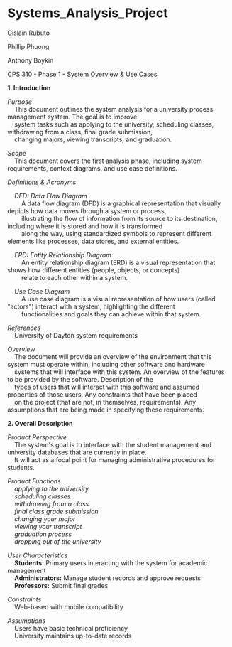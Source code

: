# Systems_Analysis_Project

Gislain Rubuto

Phillip Phuong

Anthony Boykin

CPS 310 - Phase 1 - System Overview & Use Cases

**1. Introduction**  

*Purpose*  
&nbsp;&nbsp;&nbsp;&nbsp;This document outlines the system analysis for a university process management system. The goal is to improve  
&nbsp;&nbsp;&nbsp;&nbsp;system tasks such as applying to the university, scheduling classes, withdrawing from a class, final grade submission,  
&nbsp;&nbsp;&nbsp;&nbsp;changing majors, viewing transcripts, and graduation.  

*Scope*  
&nbsp;&nbsp;&nbsp;&nbsp;This document covers the first analysis phase, including system requirements, context diagrams, and use case definitions.  

*Definitions & Acronyms*  

&nbsp;&nbsp;&nbsp;&nbsp;*DFD: Data Flow Diagram*  
&nbsp;&nbsp;&nbsp;&nbsp;&nbsp;&nbsp;&nbsp;&nbsp;A data flow diagram (DFD) is a graphical representation that visually depicts how data moves through a system or process,  
&nbsp;&nbsp;&nbsp;&nbsp;&nbsp;&nbsp;&nbsp;&nbsp;illustrating the flow of information from its source to its destination, including where it is stored and how it is transformed  
&nbsp;&nbsp;&nbsp;&nbsp;&nbsp;&nbsp;&nbsp;&nbsp;along the way, using standardized symbols to represent different elements like processes, data stores, and external entities.  

&nbsp;&nbsp;&nbsp;&nbsp;*ERD: Entity Relationship Diagram*  
&nbsp;&nbsp;&nbsp;&nbsp;&nbsp;&nbsp;&nbsp;&nbsp;An entity relationship diagram (ERD) is a visual representation that shows how different entities (people, objects, or concepts)  
&nbsp;&nbsp;&nbsp;&nbsp;&nbsp;&nbsp;&nbsp;&nbsp;relate to each other within a system.  

&nbsp;&nbsp;&nbsp;&nbsp;*Use Case Diagram*  
&nbsp;&nbsp;&nbsp;&nbsp;&nbsp;&nbsp;&nbsp;&nbsp;A use case diagram is a visual representation of how users (called "actors") interact with a system, highlighting the different  
&nbsp;&nbsp;&nbsp;&nbsp;&nbsp;&nbsp;&nbsp;&nbsp;functionalities and goals they can achieve within that system.  


*References*  
&nbsp;&nbsp;&nbsp;&nbsp;University of Dayton system requirements  

*Overview*  
&nbsp;&nbsp;&nbsp;&nbsp;The document will provide an overview of the environment that this system must operate within, including other software and hardware  
&nbsp;&nbsp;&nbsp;&nbsp;systems that will interface with this system. An overview of the features to be provided by the software. Description of the  
&nbsp;&nbsp;&nbsp;&nbsp;types of users that will interact with this software and assumed properties of those users. Any constraints that have been placed  
&nbsp;&nbsp;&nbsp;&nbsp;on the project (that are not, in themselves, requirements). Any assumptions that are being made in specifying these requirements.  


**2. Overall Description**  

*Product Perspective*  
&nbsp;&nbsp;&nbsp;&nbsp;The system's goal is to interface with the student management and university databases that are currently in place.  
&nbsp;&nbsp;&nbsp;&nbsp;It will act as a focal point for managing administrative procedures for students.  

*Product Functions*  
&nbsp;&nbsp;&nbsp;&nbsp;*applying to the university*  
&nbsp;&nbsp;&nbsp;&nbsp;*scheduling classes*  
&nbsp;&nbsp;&nbsp;&nbsp;*withdrawing from a class*  
&nbsp;&nbsp;&nbsp;&nbsp;*final class grade submission*  
&nbsp;&nbsp;&nbsp;&nbsp;*changing your major*  
&nbsp;&nbsp;&nbsp;&nbsp;*viewing your transcript*  
&nbsp;&nbsp;&nbsp;&nbsp;*graduation process*  
&nbsp;&nbsp;&nbsp;&nbsp;*dropping out of the university*  

*User Characteristics*  
&nbsp;&nbsp;&nbsp;&nbsp;**Students:** Primary users interacting with the system for academic management  
&nbsp;&nbsp;&nbsp;&nbsp;**Administrators:** Manage student records and approve requests  
&nbsp;&nbsp;&nbsp;&nbsp;**Professors:** Submit final grades  

*Constraints*  
&nbsp;&nbsp;&nbsp;&nbsp;Web-based with mobile compatibility  

*Assumptions*  
&nbsp;&nbsp;&nbsp;&nbsp;Users have basic technical proficiency  
&nbsp;&nbsp;&nbsp;&nbsp;University maintains up-to-date records  
